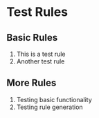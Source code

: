 # Test Rules

## Basic Rules
1. This is a test rule
2. Another test rule

## More Rules
1. Testing basic functionality
2. Testing rule generation
